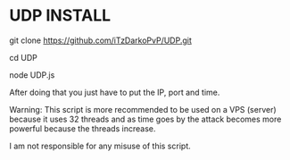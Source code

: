 # UDP INSTALL

git clone https://github.com/iTzDarkoPvP/UDP.git

cd UDP

node UDP.js

After doing that you just have to put the IP, port and time.

Warning: This script is more recommended to be used on a VPS (server) because it uses 32 threads and as time goes by the attack becomes more powerful because the threads increase.

I am not responsible for any misuse of this script.
